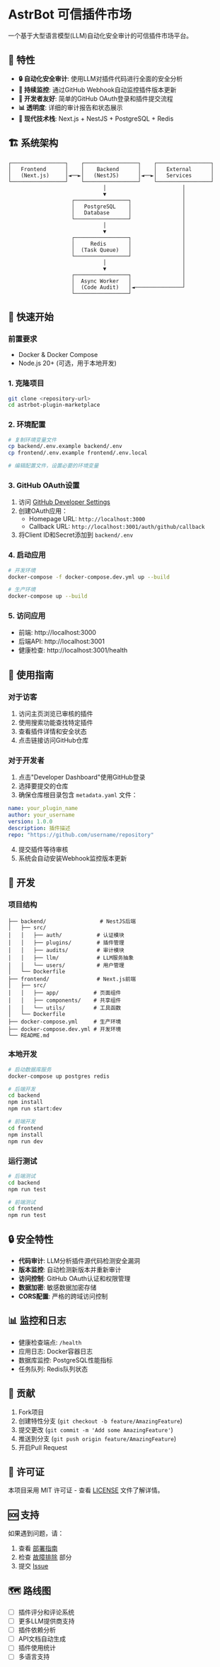 # AstrBot 可信插件市场

一个基于大型语言模型(LLM)自动化安全审计的可信插件市场平台。

## 🌟 特性

- **🔒 自动化安全审计**: 使用LLM对插件代码进行全面的安全分析
- **🔄 持续监控**: 通过GitHub Webhook自动监控插件版本更新
- **👥 开发者友好**: 简单的GitHub OAuth登录和插件提交流程
- **📊 透明度**: 详细的审计报告和状态展示
- **🚀 现代技术栈**: Next.js + NestJS + PostgreSQL + Redis

## 🏗️ 系统架构

```
┌─────────────────┐    ┌─────────────────┐    ┌─────────────────┐
│   Frontend      │    │    Backend      │    │   External      │
│   (Next.js)     │◄──►│   (NestJS)      │◄──►│   Services      │
└─────────────────┘    └─────────────────┘    └─────────────────┘
                              │                        │
                              ▼                        │
                    ┌─────────────────┐                │
                    │   PostgreSQL    │                │
                    │   Database      │                │
                    └─────────────────┘                │
                              │                        │
                              ▼                        │
                    ┌─────────────────┐                │
                    │     Redis       │                │
                    │  (Task Queue)   │                │
                    └─────────────────┘                │
                              │                        │
                              ▼                        │
                    ┌─────────────────┐                │
                    │  Async Worker   │                │
                    │  (Code Audit)   │◄───────────────┘
                    └─────────────────┘
```

## 🚀 快速开始

### 前置要求

- Docker & Docker Compose
- Node.js 20+ (可选，用于本地开发)

### 1. 克隆项目

```bash
git clone <repository-url>
cd astrbot-plugin-marketplace
```

### 2. 环境配置

```bash
# 复制环境变量文件
cp backend/.env.example backend/.env
cp frontend/.env.example frontend/.env.local

# 编辑配置文件，设置必要的环境变量
```

### 3. GitHub OAuth设置

1. 访问 [GitHub Developer Settings](https://github.com/settings/applications/new)
2. 创建OAuth应用：
   - Homepage URL: `http://localhost:3000`
   - Callback URL: `http://localhost:3001/auth/github/callback`
3. 将Client ID和Secret添加到 `backend/.env`

### 4. 启动应用

```bash
# 开发环境
docker-compose -f docker-compose.dev.yml up --build

# 生产环境
docker-compose up --build
```

### 5. 访问应用

- 前端: http://localhost:3000
- 后端API: http://localhost:3001
- 健康检查: http://localhost:3001/health

## 📖 使用指南

### 对于访客

1. 访问主页浏览已审核的插件
2. 使用搜索功能查找特定插件
3. 查看插件详情和安全状态
4. 点击链接访问GitHub仓库

### 对于开发者

1. 点击"Developer Dashboard"使用GitHub登录
2. 选择要提交的仓库
3. 确保仓库根目录包含 `metadata.yaml` 文件：

```yaml
name: your_plugin_name
author: your_username
version: 1.0.0
description: 插件描述
repo: "https://github.com/username/repository"
```

4. 提交插件等待审核
5. 系统会自动安装Webhook监控版本更新

## 🔧 开发

### 项目结构

```
├── backend/                 # NestJS后端
│   ├── src/
│   │   ├── auth/           # 认证模块
│   │   ├── plugins/        # 插件管理
│   │   ├── audits/         # 审计模块
│   │   ├── llm/            # LLM服务抽象
│   │   └── users/          # 用户管理
│   └── Dockerfile
├── frontend/               # Next.js前端
│   ├── src/
│   │   ├── app/           # 页面组件
│   │   ├── components/    # 共享组件
│   │   └── utils/         # 工具函数
│   └── Dockerfile
├── docker-compose.yml     # 生产环境
├── docker-compose.dev.yml # 开发环境
└── README.md
```

### 本地开发

```bash
# 启动数据库服务
docker-compose up postgres redis

# 后端开发
cd backend
npm install
npm run start:dev

# 前端开发
cd frontend
npm install
npm run dev
```

### 运行测试

```bash
# 后端测试
cd backend
npm run test

# 前端测试
cd frontend
npm run test
```

## 🔒 安全特性

- **代码审计**: LLM分析插件源代码检测安全漏洞
- **版本监控**: 自动检测新版本并重新审计
- **访问控制**: GitHub OAuth认证和权限管理
- **数据加密**: 敏感数据加密存储
- **CORS配置**: 严格的跨域访问控制

## 📊 监控和日志

- 健康检查端点: `/health`
- 应用日志: Docker容器日志
- 数据库监控: PostgreSQL性能指标
- 任务队列: Redis队列状态

## 🤝 贡献

1. Fork项目
2. 创建特性分支 (`git checkout -b feature/AmazingFeature`)
3. 提交更改 (`git commit -m 'Add some AmazingFeature'`)
4. 推送到分支 (`git push origin feature/AmazingFeature`)
5. 开启Pull Request

## 📄 许可证

本项目采用 MIT 许可证 - 查看 [LICENSE](LICENSE) 文件了解详情。

## 🆘 支持

如果遇到问题，请：

1. 查看 [部署指南](DEPLOYMENT.md)
2. 检查 [故障排除](DEPLOYMENT.md#故障排除) 部分
3. 提交 [Issue](../../issues)

## 🗺️ 路线图

- [ ] 插件评分和评论系统
- [ ] 更多LLM提供商支持
- [ ] 插件依赖分析
- [ ] API文档自动生成
- [ ] 插件使用统计
- [ ] 多语言支持
